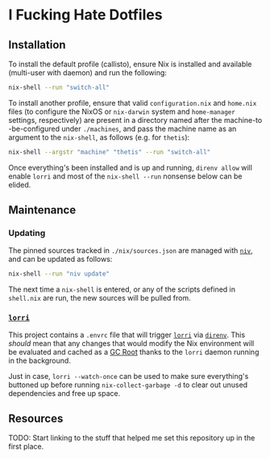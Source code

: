 # I Fucking Hate Dotfiles

## Installation

To install the default profile (callisto), ensure Nix is installed and
available (multi-user with daemon) and run the following:

```bash
nix-shell --run "switch-all"
```

To install another profile, ensure that valid `configuration.nix` and `home.nix`
files (to configure the NixOS or `nix-darwin` system and `home-manager`
settings, respectively) are present in a directory named after the
machine-to -be-configured under `./machines`, and pass the machine name as
an argument to the `nix-shell`, as follows (e.g. for `thetis`):

```bash
nix-shell --argstr "machine" "thetis" --run "switch-all"
```

Once everything's been installed and is up and running, `direnv allow` will
enable `lorri` and most of the `nix-shell --run` nonsense below can be elided.

## Maintenance

### Updating

The pinned sources tracked in `./nix/sources.json` are managed with [`niv`],
and can be updated as follows:

```bash
nix-shell --run "niv update"
```

The next time a `nix-shell` is entered, or any of the scripts defined in
`shell.nix` are run, the new sources will be pulled from.


### [`lorri`]

This project contains a `.envrc` file that will trigger [`lorri`] via
[`direnv`]. This _should_ mean that any changes that would modify the Nix
environment will be evaluated and cached as a [GC Root] thanks to the `lorri`
daemon running in the background.

Just in case, `lorri --watch-once` can be used to make sure everything's
buttoned up before running `nix-collect-garbage -d` to clear out unused
dependencies and free up space.

## Resources

TODO: Start linking to the stuff that helped me set this repository up in the
first place.

[`niv`]: https://www.github.com/nmattia/niv
[`lorri`]: https://www.gitub.com/target/lorri
[`direnv`]: https://www.gitub.com/direnv/direnv
[GC Root]: https://nixos.org/nixos/nix-pills/garbage-collector.html#idm140737315973184
